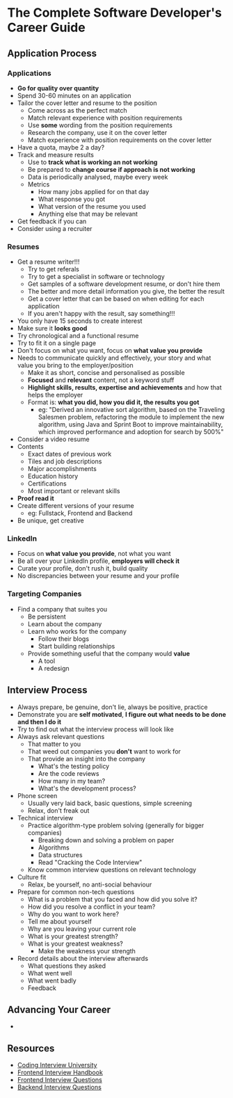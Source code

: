 # The Complete Software Developer's Career Guide

## Application Process

### Applications

- __Go for quality over quantity__
- Spend 30-60 minutes on an application
- Tailor the cover letter and resume to the position
  - Come across as the perfect match
  - Match relevant experience with position requirements
  - Use __some__ wording from the position requirements
  - Research the company, use it on the cover letter
  - Match experience with position requirements on the cover letter
- Have a quota, maybe 2 a day?
- Track and measure results
  - Use to __track what is working an not working__
  - Be prepared to __change course if approach is not working__
  - Data is periodically analysed, maybe every week
  - Metrics
    - How many jobs applied for on that day
    - What response you got
    - What version of the resume you used
    - Anything else that may be relevant
- Get feedback if you can
- Consider using a recruiter

### Resumes

- Get a resume writer!!!
  - Try to get referals
  - Try to get a specialist in software or technology
  - Get samples of a software development resume, or don't hire them
  - The better and more detail information you give, the better the result
  - Get a cover letter that can be based on when editing for each application
  - If you aren't happy with the result, say something!!!
- You only have 15 seconds to create interest
- Make sure it __looks good__
- Try chronological and a functional resume
- Try to fit it on a single page
- Don't focus on what you want, focus on __what value you provide__
- Needs to communicate quickly and effectively, your story and what value you bring to the employer/position
  - Make it as short, concise and personalised as possible
  - __Focused__ and __relevant__ content, not a keyword stuff
  - __Highlight skills, results, expertise and achievements__ and how that helps the employer
  - Format is: __what you did, how you did it, the results you got__
    - eg: "Derived an innovative sort algorithm, based on the Traveling Salesmen problem, refactoring the module to implement the new algorithm, using Java and Sprint Boot to improve maintainability, which improved performance and adoption for search by 500%"
- Consider a video resume
- Contents
  - Exact dates of previous work
  - Tiles and job descriptions
  - Major accomplishments
  - Education history
  - Certifications
  - Most important or relevant skills
- __Proof read it__
- Create different versions of your resume
  - eg: Fullstack, Frontend and Backend
- Be unique, get creative

### LinkedIn

- Focus on __what value you provide__, not what you want
- Be all over your LinkedIn profile, __employers will check it__
- Curate your profile, don't rush it, build quality
- No discrepancies between your resume and your profile

### Targeting Companies

- Find a company that suites you
  - Be persistent
  - Learn about the company
  - Learn who works for the company
    - Follow their blogs
    - Start building relationships
  - Provide something useful that the company would __value__
    - A tool
    - A redesign

## Interview Process

- Always prepare, be genuine, don't lie, always be positive, practice
- Demonstrate you are __self motivated__, __I figure out what needs to be done and then I do it__
- Try to find out what the interview process will look like
- Always ask relevant questions
  - That matter to you
  - That weed out companies you __don't__ want to work for
  - That provide an insight into the company
    - What's the testing policy
    - Are the code reviews
    - How many in my team?
    - What's the development process?
- Phone screen
  - Usually very laid back, basic questions, simple screening
  - Relax, don't freak out
- Technical interview
  - Practice algorithm-type problem solving (generally for bigger companies)
    - Breaking down and solving a problem on paper
    - Algorithms
    - Data structures
    - Read "Cracking the Code Interview"
  - Know common interview questions on relevant technology
- Culture fit
  - Relax, be yourself, no anti-social behaviour
- Prepare for common non-tech questions
  - What is a problem that you faced and how did you solve it?
  - How did you resolve a conflict in your team?
  - Why do you want to work here?
  - Tell me about yourself
  - Why are you leaving your current role
  - What is your greatest strength?
  - What is your greatest weakness?
    - Make the weakness your strength
- Record details about the interview afterwards
  - What questions they asked
  - What went well
  - What went badly
  - Feedback

## Advancing Your Career

-

## Resources

- [Coding Interview University](https://github.com/jwasham/coding-interview-university)
- [Frontend Interview Handbook](https://github.com/yangshun/front-end-interview-handbook)
- [Frontend Interview Questions](https://github.com/h5bp/Front-end-Developer-Interview-Questions)
- [Backend Interview Questions](https://github.com/starandtina/backend-interview-questions)

